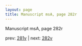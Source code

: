 ```yaml
---
layout: page
title: Manuscript msA, page 282r
---
```


Manuscript msA, page 282r

prev:  [281v](../281v) | next:  [282v](../282v)